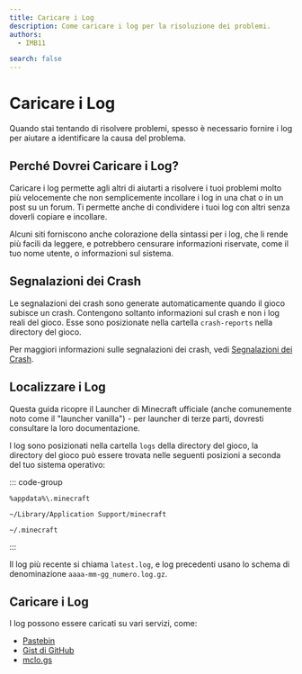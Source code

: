 ```yaml
---
title: Caricare i Log
description: Come caricare i log per la risoluzione dei problemi.
authors:
  - IMB11

search: false
---
```


# Caricare i Log

Quando stai tentando di risolvere problemi, spesso è necessario fornire i log per aiutare a identificare la causa del problema.

## Perché Dovrei Caricare i Log?

Caricare i log permette agli altri di aiutarti a risolvere i tuoi problemi molto più velocemente che non semplicemente incollare i log in una chat o in un post su un forum. Ti permette anche di condividere i tuoi log con altri senza doverli copiare e incollare.

Alcuni siti forniscono anche colorazione della sintassi per i log, che li rende più facili da leggere, e potrebbero censurare informazioni riservate, come il tuo nome utente, o informazioni sul sistema.

## Segnalazioni dei Crash

Le segnalazioni dei crash sono generate automaticamente quando il gioco subisce un crash. Contengono soltanto informazioni sul crash e non i log reali del gioco. Esse sono posizionate nella cartella `crash-reports` nella directory del gioco.

Per maggiori informazioni sulle segnalazioni dei crash, vedi [Segnalazioni dei Crash](./crash-reports).

## Localizzare i Log

Questa guida ricopre il Launcher di Minecraft ufficiale (anche comunemente noto come il "launcher vanilla") - per launcher di terze parti, dovresti consultare la loro documentazione.

I log sono posizionati nella cartella `logs` della directory del gioco, la directory del gioco può essere trovata nelle seguenti posizioni a seconda del tuo sistema operativo:

::: code-group

```:no-line-numbers [Windows]
%appdata%\.minecraft
```

```:no-line-numbers [macOS]
~/Library/Application Support/minecraft
```

```:no-line-numbers [Linux]
~/.minecraft
```

:::

Il log più recente si chiama `latest.log`, e log precedenti usano lo schema di denominazione `aaaa-mm-gg_numero.log.gz`.

## Caricare i Log

I log possono essere caricati su vari servizi, come:

- [Pastebin](https://pastebin.com/)
- [Gist di GitHub](https://gist.github.com/)
- [mclo.gs](https://mclo.gs/)

